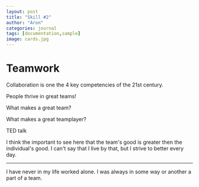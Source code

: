 ```yaml
---
layout: post
title: "Skill #2"
author: "Aron"
categories: journal
tags: [documentation,sample]
image: cards.jpg
---
```


# Teamwork

Collaboration is one the 4 key competencies of the 21st century.

People thrive in great teams!

What makes a great team?

What makes a great teamplayer?

TED talk

I think the important to see here that the team's good is greater then the individual's good. I can't say that I live by that, but I strive to better every day.

---

I have never in my life worked alone. I was always in some way or another a part of a team. 
